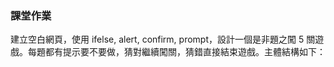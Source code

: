 ###  課堂作業
建立空白網頁，使用 ifelse, alert, confirm, prompt，設計一個是非題之闖 5 關遊戲。每題都有提示要不要做，猜對繼續闖關，猜錯直接結束遊戲。主體結構如下：


  <script>
        function gameplay() {
            1. prompt: 遊戲說明並取得 NAME=xxx，回饋訊息顯示；
            2. confirm: 詢問用戶 XXX 是否要進行遊戲，回饋訊息顯示；
                - TRUE:
                    if(qus（問題內容，好訊息，壞訊息，T/F)) return;
                    恭喜成功；
                - FALSE:
                    不想玩就 881;
        }
        function qus（問題，好，壞，布林）{
            1. confirm: 顯示題目取得 TorF==布林
                - TRUE: 顯示好訊息
                - FALSE: 顯示壞訊息 return TRUE;
        }
        gameplay();
        </script>
